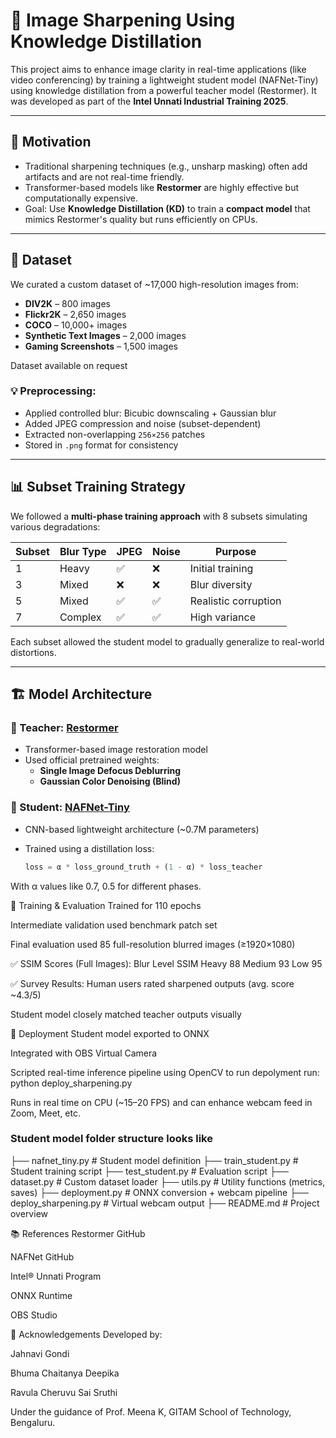 # 🧠 Image Sharpening Using Knowledge Distillation

This project aims to enhance image clarity in real-time applications (like video conferencing) by training a lightweight student model (NAFNet-Tiny) using knowledge distillation from a powerful teacher model (Restormer). It was developed as part of the **Intel Unnati Industrial Training 2025**.

---

## 📌 Motivation

- Traditional sharpening techniques (e.g., unsharp masking) often add artifacts and are not real-time friendly.
- Transformer-based models like **Restormer** are highly effective but computationally expensive.
- Goal: Use **Knowledge Distillation (KD)** to train a **compact model** that mimics Restormer's quality but runs efficiently on CPUs.

---

## 📁 Dataset

We curated a custom dataset of ~17,000 high-resolution images from:

- **DIV2K** – 800 images
- **Flickr2K** – 2,650 images
- **COCO** – 10,000+ images
- **Synthetic Text Images** – 2,000 images
- **Gaming Screenshots** – 1,500 images

Dataset available on request

### 💡 Preprocessing:

- Applied controlled blur: Bicubic downscaling + Gaussian blur
- Added JPEG compression and noise (subset-dependent)
- Extracted non-overlapping `256×256` patches
- Stored in `.png` format for consistency

---

## 📊 Subset Training Strategy

We followed a **multi-phase training approach** with 8 subsets simulating various degradations:

| Subset | Blur Type | JPEG | Noise | Purpose |
|--------|-----------|------|-------|---------|
| 1      | Heavy     | ✅   | ❌    | Initial training |
| 3      | Mixed     | ❌   | ❌    | Blur diversity |
| 5      | Mixed     | ✅   | ✅    | Realistic corruption |
| 7      | Complex   | ✅   | ✅    | High variance |

Each subset allowed the student model to gradually generalize to real-world distortions.

---

## 🏗️ Model Architecture

### 🔹 Teacher: [Restormer](https://github.com/swz30/Restormer)
- Transformer-based image restoration model
- Used official pretrained weights:
  - **Single Image Defocus Deblurring**
  - **Gaussian Color Denoising (Blind)**

### 🔹 Student: [NAFNet-Tiny](https://github.com/megvii-research/NAFNet)
- CNN-based lightweight architecture (~0.7M parameters)
- Trained using a distillation loss:
  
  ```python
  loss = α * loss_ground_truth + (1 - α) * loss_teacher
With α values like 0.7, 0.5 for different phases.

🧪 Training & Evaluation
Trained for 110 epochs

Intermediate validation used benchmark patch set

Final evaluation used 85 full-resolution blurred images (≥1920×1080)

✅ SSIM Scores (Full Images):
Blur Level	SSIM
Heavy	88
Medium	93
Low	95

✅ Survey Results:
Human users rated sharpened outputs (avg. score ~4.3/5)

Student model closely matched teacher outputs visually

🚀 Deployment
Student model exported to ONNX

Integrated with OBS Virtual Camera

Scripted real-time inference pipeline using OpenCV
to run depolyment
run: 
python deploy_sharpening.py

Runs in real time on CPU (~15–20 FPS) and can enhance webcam feed in Zoom, Meet, etc.

### Student model folder structure looks like
├── nafnet_tiny.py          # Student model definition
├── train_student.py        # Student training script
├── test_student.py         # Evaluation script
├── dataset.py              # Custom dataset loader
├── utils.py                # Utility functions (metrics, saves)
├── deployment.py           # ONNX conversion + webcam pipeline
├── deploy_sharpening.py    # Virtual webcam output
├── README.md               # Project overview

📚 References
Restormer GitHub

NAFNet GitHub

Intel® Unnati Program

ONNX Runtime

OBS Studio

🙌 Acknowledgements
Developed by:

Jahnavi Gondi

Bhuma Chaitanya Deepika

Ravula Cheruvu Sai Sruthi

Under the guidance of Prof. Meena K, GITAM School of Technology, Bengaluru.
